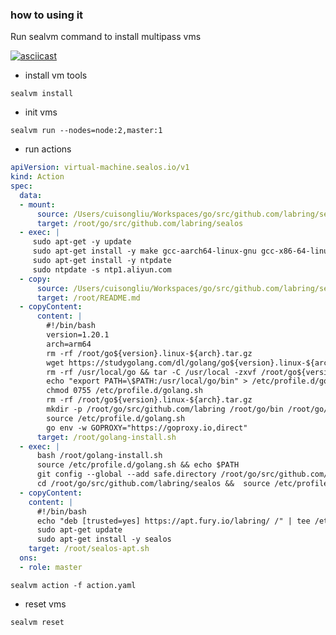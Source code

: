 ### how to using it

Run sealvm command to install multipass vms

[//]: # (asciinema rec demo.cast)
[//]: # (asciinema upload)
[//]: # (asciinema upload demo.cast)
[//]: # (asciinema auth)

[![asciicast](https://asciinema.org/a/586393.svg)](https://asciinema.org/a/586393)

- install vm tools
```shell
sealvm install 
```

- init vms 
```shell
sealvm run --nodes=node:2,master:1
```


- run actions

```yaml
apiVersion: virtual-machine.sealos.io/v1
kind: Action
spec:
  data:
  - mount:
      source: /Users/cuisongliu/Workspaces/go/src/github.com/labring/sealos
      target: /root/go/src/github.com/labring/sealos
  - exec: |
     sudo apt-get -y update
     sudo apt-get install -y make gcc-aarch64-linux-gnu gcc-x86-64-linux-gnu
     sudo apt-get install -y ntpdate
     sudo ntpdate -s ntp1.aliyun.com
  - copy:
      source: /Users/cuisongliu/Workspaces/go/src/github.com/labring/sealos/README.md
      target: /root/README.md
  - copyContent: 
      content: |
        #!/bin/bash
        version=1.20.1
        arch=arm64
        rm -rf /root/go${version}.linux-${arch}.tar.gz
        wget https://studygolang.com/dl/golang/go${version}.linux-${arch}.tar.gz -O /root/go${version}.linux-${arch}.tar.gz
        rm -rf /usr/local/go && tar -C /usr/local -zxvf /root/go${version}.linux-${arch}.tar.gz
        echo "export PATH=\$PATH:/usr/local/go/bin" > /etc/profile.d/golang.sh
        chmod 0755 /etc/profile.d/golang.sh
        rm -rf /root/go${version}.linux-${arch}.tar.gz
        mkdir -p /root/go/src/github.com/labring /root/go/bin /root/go/pkg
        source /etc/profile.d/golang.sh
        go env -w GOPROXY="https://goproxy.io,direct"
      target: /root/golang-install.sh
  - exec: |
      bash /root/golang-install.sh
      source /etc/profile.d/golang.sh && echo $PATH
      git config --global --add safe.directory /root/go/src/github.com/labring/sealos
      cd /root/go/src/github.com/labring/sealos &&  source /etc/profile.d/golang.sh &&  make build
  - copyContent:
    content: |
      #!/bin/bash
      echo "deb [trusted=yes] https://apt.fury.io/labring/ /" | tee /etc/apt/sources.list.d/labring.list
      sudo apt-get update
      sudo apt-get install -y sealos
    target: /root/sealos-apt.sh
  ons:
  - role: master
```

```shell
sealvm action -f action.yaml
```

- reset vms

```shell
sealvm reset
```
